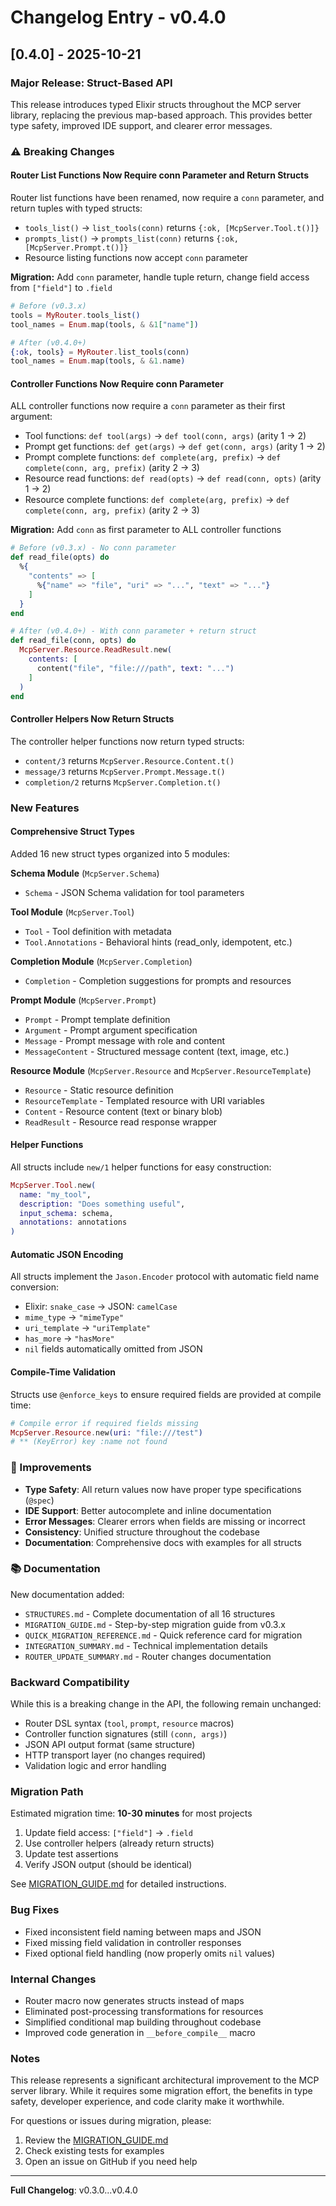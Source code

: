 # Changelog Entry - v0.4.0

## [0.4.0] - 2025-10-21

### Major Release: Struct-Based API

This release introduces typed Elixir structs throughout the MCP server library, replacing the previous map-based approach. This provides better type safety, improved IDE support, and clearer error messages.

### ⚠️ Breaking Changes

#### Router List Functions Now Require conn Parameter and Return Structs

Router list functions have been renamed, now require a `conn` parameter, and return tuples with typed structs:

- `tools_list()` → `list_tools(conn)` returns `{:ok, [McpServer.Tool.t()]}`
- `prompts_list()` → `prompts_list(conn)` returns `{:ok, [McpServer.Prompt.t()]}`
- Resource listing functions now accept `conn` parameter

**Migration:** Add `conn` parameter, handle tuple return, change field access from `["field"]` to `.field`

```elixir
# Before (v0.3.x)
tools = MyRouter.tools_list()
tool_names = Enum.map(tools, & &1["name"])

# After (v0.4.0+)
{:ok, tools} = MyRouter.list_tools(conn)
tool_names = Enum.map(tools, & &1.name)
```

#### Controller Functions Now Require conn Parameter

ALL controller functions now require a `conn` parameter as their first argument:

- Tool functions: `def tool(args)` → `def tool(conn, args)` (arity 1 → 2)
- Prompt get functions: `def get(args)` → `def get(conn, args)` (arity 1 → 2)
- Prompt complete functions: `def complete(arg, prefix)` → `def complete(conn, arg, prefix)` (arity 2 → 3)
- Resource read functions: `def read(opts)` → `def read(conn, opts)` (arity 1 → 2)
- Resource complete functions: `def complete(arg, prefix)` → `def complete(conn, arg, prefix)` (arity 2 → 3)

**Migration:** Add `conn` as first parameter to ALL controller functions

```elixir
# Before (v0.3.x) - No conn parameter
def read_file(opts) do
  %{
    "contents" => [
      %{"name" => "file", "uri" => "...", "text" => "..."}
    ]
  }
end

# After (v0.4.0+) - With conn parameter + return struct
def read_file(conn, opts) do
  McpServer.Resource.ReadResult.new(
    contents: [
      content("file", "file:///path", text: "...")
    ]
  )
end
```

#### Controller Helpers Now Return Structs

The controller helper functions now return typed structs:

- `content/3` returns `McpServer.Resource.Content.t()`
- `message/3` returns `McpServer.Prompt.Message.t()`
- `completion/2` returns `McpServer.Completion.t()`

### New Features

#### Comprehensive Struct Types

Added 16 new struct types organized into 5 modules:

**Schema Module** (`McpServer.Schema`)
- `Schema` - JSON Schema validation for tool parameters

**Tool Module** (`McpServer.Tool`)
- `Tool` - Tool definition with metadata
- `Tool.Annotations` - Behavioral hints (read_only, idempotent, etc.)

**Completion Module** (`McpServer.Completion`)
- `Completion` - Completion suggestions for prompts and resources

**Prompt Module** (`McpServer.Prompt`)
- `Prompt` - Prompt template definition
- `Argument` - Prompt argument specification
- `Message` - Prompt message with role and content
- `MessageContent` - Structured message content (text, image, etc.)

**Resource Module** (`McpServer.Resource` and `McpServer.ResourceTemplate`)
- `Resource` - Static resource definition
- `ResourceTemplate` - Templated resource with URI variables
- `Content` - Resource content (text or binary blob)
- `ReadResult` - Resource read response wrapper

#### Helper Functions

All structs include `new/1` helper functions for easy construction:

```elixir
McpServer.Tool.new(
  name: "my_tool",
  description: "Does something useful",
  input_schema: schema,
  annotations: annotations
)
```

#### Automatic JSON Encoding

All structs implement the `Jason.Encoder` protocol with automatic field name conversion:

- Elixir: `snake_case` → JSON: `camelCase`
- `mime_type` → `"mimeType"`
- `uri_template` → `"uriTemplate"`
- `has_more` → `"hasMore"`
- `nil` fields automatically omitted from JSON

#### Compile-Time Validation

Structs use `@enforce_keys` to ensure required fields are provided at compile time:

```elixir
# Compile error if required fields missing
McpServer.Resource.new(uri: "file:///test")
# ** (KeyError) key :name not found
```

### 🔧 Improvements

- **Type Safety**: All return values now have proper type specifications (`@spec`)
- **IDE Support**: Better autocomplete and inline documentation
- **Error Messages**: Clearer errors when fields are missing or incorrect
- **Consistency**: Unified structure throughout the codebase
- **Documentation**: Comprehensive docs with examples for all structs

### 📚 Documentation

New documentation added:

- `STRUCTURES.md` - Complete documentation of all 16 structures
- `MIGRATION_GUIDE.md` - Step-by-step migration guide from v0.3.x
- `QUICK_MIGRATION_REFERENCE.md` - Quick reference card for migration
- `INTEGRATION_SUMMARY.md` - Technical implementation details
- `ROUTER_UPDATE_SUMMARY.md` - Router changes documentation

### Backward Compatibility

While this is a breaking change in the API, the following remain unchanged:

- Router DSL syntax (`tool`, `prompt`, `resource` macros)
- Controller function signatures (still `(conn, args)`)
- JSON API output format (same structure)
- HTTP transport layer (no changes required)
- Validation logic and error handling

### Migration Path

Estimated migration time: **10-30 minutes** for most projects

1. Update field access: `["field"]` → `.field`
2. Use controller helpers (already return structs)
3. Update test assertions
4. Verify JSON output (should be identical)

See [MIGRATION_GUIDE.md](./MIGRATION_GUIDE.md) for detailed instructions.

### Bug Fixes

- Fixed inconsistent field naming between maps and JSON
- Fixed missing field validation in controller responses
- Fixed optional field handling (now properly omits `nil` values)

### Internal Changes

- Router macro now generates structs instead of maps
- Eliminated post-processing transformations for resources
- Simplified conditional map building throughout codebase
- Improved code generation in `__before_compile__` macro

### Notes

This release represents a significant architectural improvement to the MCP server library. While it requires some migration effort, the benefits in type safety, developer experience, and code clarity make it worthwhile.

For questions or issues during migration, please:
1. Review the [MIGRATION_GUIDE.md](./MIGRATION_GUIDE.md)
2. Check existing tests for examples
3. Open an issue on GitHub if you need help

---

**Full Changelog**: v0.3.0...v0.4.0
